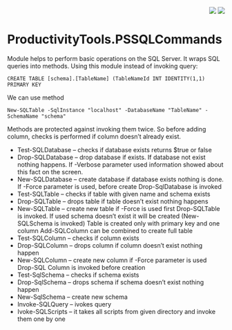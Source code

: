 
<p align="right">
 <a href="https://www.powershellgallery.com/packages/ProductivityTools.PSSQLCommands/">
  <img src="http://cdn.productivitytools.tech/Powershell40px.png" /></a>
<a href="http://www.productivitytools.tech/sql-commands/">
<img src="http://cdn.productivitytools.tech/Blog40px.png" /><a>
</p>

# ProductivityTools.PSSQLCommands

Module helps to perform basic operations on the SQL Server. It wraps SQL queries into methods. Using this module instead of invoking query:

`CREATE TABLE [schema].[TableName] (TableNameId INT IDENTITY(1,1) PRIMARY KEY`

We can use method

`New-SQLTable -SqlInstance "localhost" -DatabaseName "TableName" -SchemaName "schema"`


Methods are protected against invoking them twice. So before adding column, checks is performed if column doesn’t already exist.

* Test-SQLDatabase – checks if database exists returns $true or false
* Drop-SQLDatabase – drop database if exists. If database not exist nothing happens. If -Verbose parameter used information showed about this fact on the screen.
* New-SQLDatabase – create database if database exists nothing is done. If -Force parameter is used, before create Drop-SqlDatabase is invoked
* Test-SQLTable – checks if table with given name and schema exists
* Drop-SQLTable – drops table if table doesn’t exist nothing happens
* New-SQLTable – create new table if -Force is used first Drop-SQLTable is invoked. If used schema doesn’t exist it will be created (New-SQLSchema is invoked) Table is created only with primary key and one column Add-SQLColumn can be combined to create full table
* Test-SQLColumn – checks if column exists
* Drop-SQLColumn – drops column if column doesn’t exist nothing happen
* New-SQLColumn – create new column if -Force parameter is used Drop-SQL Column is invoked before creation
* Test-SqlSchema – checks if schema exists
* Drop-SqlSchema – drops schema if schema doesn’t exist nothing happen
* New-SqlSchema – create new schema
* Invoke-SQLQuery – ivokes query
* Ivoke-SQLScripts  – it takes all scripts from given directory and invoke them one by one
